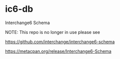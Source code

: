 ic6-db
======

Interchange6 Schema

NOTE: This repo is no longer in use please see 

https://github.com/interchange/interchange6-schema

https://metacpan.org/release/Interchange6-Schema


